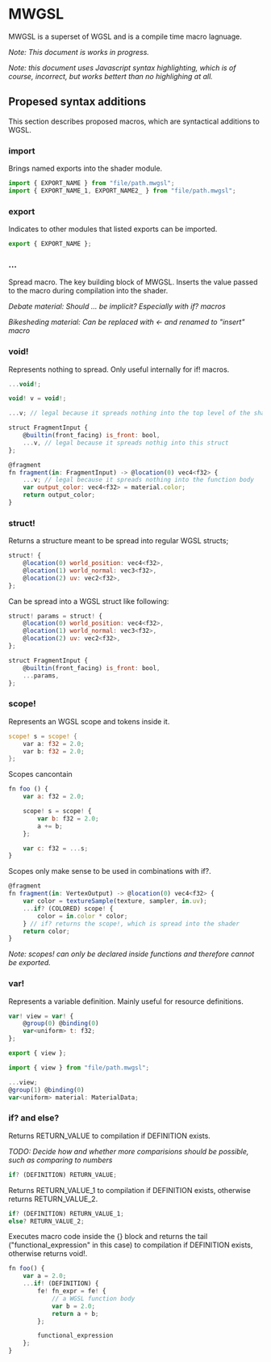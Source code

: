 # MWGSL

MWGSL is a superset of WGSL and is a compile time macro lagnuage.

*Note: This document is works in progress.*

*Note: this document uses Javascript syntax highlighting, which is of course, incorrect, but works bettert than no highlighing at all.*

## Propesed syntax additions

This section describes proposed macros, which are syntactical additions to WGSL.

### import

Brings named exports into the shader module.

```js
import { EXPORT_NAME } from "file/path.mwgsl";
import { EXPORT_NAME_1, EXPORT_NAME2_ } from "file/path.mwgsl";
```

### export

Indicates to other modules that listed exports can be imported.

```js
export { EXPORT_NAME };
```

### ...

Spread macro. The key building block of MWGSL. Inserts the value passed to the macro during compilation into the shader.

*Debate material: Should ... be implicit? Especially with if? macros*

*Bikesheding material: Can be replaced with <- and renamed to "insert" macro*

### void!

Represents nothing to spread. Only useful internally for if! macros.

```js
...void!;
```

```js
void! v = void!;

...v; // legal because it spreads nothing into the top level of the shader

struct FragmentInput {
    @builtin(front_facing) is_front: bool,
    ...v, // legal because it spreads nothig into this struct
};

@fragment
fn fragment(in: FragmentInput) -> @location(0) vec4<f32> {
    ...v; // legal because it spreads nothing into the function body
    var output_color: vec4<f32> = material.color;
    return output_color;
}
```

### struct!

Returns a structure meant to be spread into regular WGSL structs;

```js
struct! {
    @location(0) world_position: vec4<f32>,
    @location(1) world_normal: vec3<f32>,
    @location(2) uv: vec2<f32>,
};
```

Can be spread into a WGSL struct like following:

```js
struct! params = struct! {
    @location(0) world_position: vec4<f32>,
    @location(1) world_normal: vec3<f32>,
    @location(2) uv: vec2<f32>,
};

struct FragmentInput {
    @builtin(front_facing) is_front: bool,
    ...params,
};
```

### scope!

Represents an WGSL scope and tokens inside it.

```rs
scope! s = scope! {
    var a: f32 = 2.0;
    var b: f32 = 2.0;
};
```

Scopes cancontain

```js
fn foo () {
    var a: f32 = 2.0;

    scope! s = scope! {
        var b: f32 = 2.0;
        a += b;
    };

    var c: f32 = ...s;
}
```

Scopes only make sense to be used in combinations with if?.

```js
@fragment
fn fragment(in: VertexOutput) -> @location(0) vec4<f32> {
    var color = textureSample(texture, sampler, in.uv);
    ...if? (COLORED) scope! {
        color = in.color * color;
    } // if? returns the scope!, which is spread into the shader
    return color;
}
```

*Note: scopes! can only be declared inside functions and therefore cannot be exported.*

### var!

Represents a variable definition. Mainly useful for resource definitions.

```js
var! view = var! {
    @group(0) @binding(0)
    var<uniform> t: f32;
};

export { view };
```

```js
import { view } from "file/path.mwgsl";

...view;
@group(1) @binding(0)
var<uniform> material: MaterialData;

```

### if? and else?

Returns RETURN_VALUE to compilation if DEFINITION exists.

*TODO: Decide how and whether more comparisions should be possible, such as comparing to numbers*

```js
if? (DEFINITION) RETURN_VALUE;
```

Returns RETURN_VALUE_1 to compilation if DEFINITION exists, otherwise returns RETURN_VALUE_2.

```js
if? (DEFINITION) RETURN_VALUE_1;
else? RETURN_VALUE_2;
```

Executes macro code inside the {} block and returns the tail ("functional_expression" in this case) to compilation if DEFINITION exists, otherwise returns void!.

```js
fn foo() {
    var a = 2.0;
    ...if! (DEFINITION) {
        fe! fn_expr = fe! {
            // a WGSL function body
            var b = 2.0;
            return a + b;
        };

        functional_expression
    };
}
```
